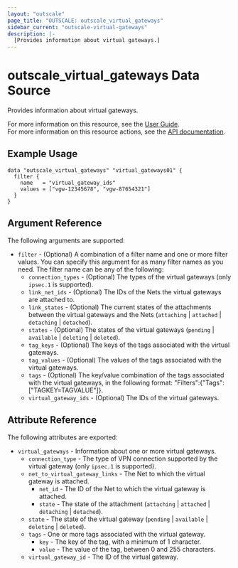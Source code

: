 ```yaml
---
layout: "outscale"
page_title: "OUTSCALE: outscale_virtual_gateways"
sidebar_current: "outscale-virtual-gateways"
description: |-
  [Provides information about virtual gateways.]
---
```


# outscale_virtual_gateways Data Source

Provides information about virtual gateways.

For more information on this resource, see the [User Guide](https://docs.outscale.com/en/userguide/About-Virtual-Private-Gateways.html).  
For more information on this resource actions, see the [API documentation](https://docs.outscale.com/api#3ds-outscale-api-virtualgateway).

## Example Usage

```hcl
data "outscale_virtual_gateways" "virtual_gateways01" {
  filter {
    name   = "virtual_gateway_ids"
    values = ["vgw-12345678", "vgw-87654321"]
  }
}
```

## Argument Reference

The following arguments are supported:

* `filter` - (Optional) A combination of a filter name and one or more filter values. You can specify this argument for as many filter names as you need. The filter name can be any of the following:
    * `connection_types` - (Optional) The types of the virtual gateways (only `ipsec.1` is supported).
    * `link_net_ids` - (Optional) The IDs of the Nets the virtual gateways are attached to.
    * `link_states` - (Optional) The current states of the attachments between the virtual gateways and the Nets (`attaching` \| `attached` \| `detaching` \| `detached`).
    * `states` - (Optional) The states of the virtual gateways (`pending` \| `available` \| `deleting` \| `deleted`).
    * `tag_keys` - (Optional) The keys of the tags associated with the virtual gateways.
    * `tag_values` - (Optional) The values of the tags associated with the virtual gateways.
    * `tags` - (Optional) The key/value combination of the tags associated with the virtual gateways, in the following format: &quot;Filters&quot;:{&quot;Tags&quot;:[&quot;TAGKEY=TAGVALUE&quot;]}.
    * `virtual_gateway_ids` - (Optional) The IDs of the virtual gateways.

## Attribute Reference

The following attributes are exported:

* `virtual_gateways` - Information about one or more virtual gateways.
    * `connection_type` - The type of VPN connection supported by the virtual gateway (only `ipsec.1` is supported).
    * `net_to_virtual_gateway_links` - The Net to which the virtual gateway is attached.
        * `net_id` - The ID of the Net to which the virtual gateway is attached.
        * `state` - The state of the attachment (`attaching` \| `attached` \| `detaching` \| `detached`).
    * `state` - The state of the virtual gateway (`pending` \| `available` \| `deleting` \| `deleted`).
    * `tags` - One or more tags associated with the virtual gateway.
        * `key` - The key of the tag, with a minimum of 1 character.
        * `value` - The value of the tag, between 0 and 255 characters.
    * `virtual_gateway_id` - The ID of the virtual gateway.
